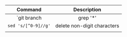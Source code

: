 | Command       | Description                    |
| :------------:| :-----------------------------:|
|`git branch | grep '\*' | sed 's/* //'` | get current branch |
|`sed 's/[^0-9]//g'` | delete non-digit characters|
|                   |                               |